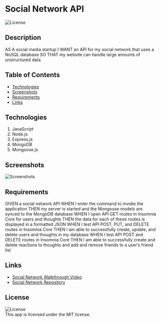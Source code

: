 # Social Network API
![License](https://img.shields.io/badge/license-MIT%20License-blue.svg)

## Description
AS A social media startup
I WANT an API for my social network that uses a NoSQL database
SO THAT my website can handle large amounts of unstructured data

## Table of Contents
* [Technologies](#technologies)
* [Screenshots](#screenshots)
* [Requirements](#requirements)
* [Links](#links)

## Technologies
1. JavaScript
2. Node.js
3. Express.js
4. MongoDB
5. Mongoose.js

## Screenshots
![Screenshots]()

## Requirements
GIVEN a social network API
WHEN I enter the command to invoke the application
THEN my server is started and the Mongoose models are synced to the MongoDB database
WHEN I open API GET routes in Insomnia Core for users and thoughts
THEN the data for each of these routes is displayed in a formatted JSON
WHEN I test API POST, PUT, and DELETE routes in Insomnia Core
THEN I am able to successfully create, update, and delete users and thoughts in my database
WHEN I test API POST and DELETE routes in Insomnia Core
THEN I am able to successfully create and delete reactions to thoughts and add and remove friends to a user’s friend list

## Links
* [Social Network Walkthrough Video]()
* [Social Network Repository](https://github.com/bspiewak6/social-network)

## License
![License](https://img.shields.io/badge/license-MIT%20License-blue.svg)  
This app is licensed under the MIT license.